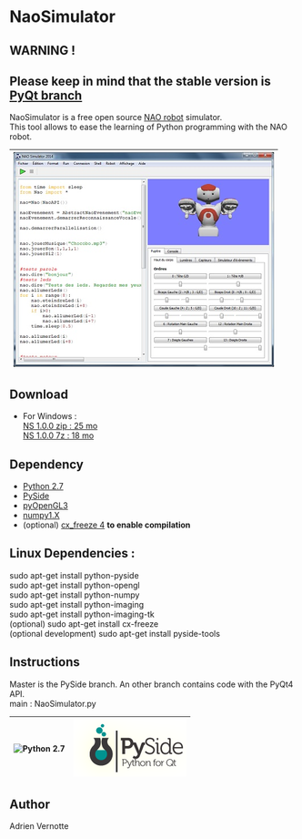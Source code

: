 NaoSimulator
============

WARNING !   
------
Please keep in mind that the stable version is [PyQt branch](https://github.com/AdrienVR/NaoSimulator/tree/pyqtBranch)
------

NaoSimulator is a free open source [NAO robot](http://www.aldebaran.com) simulator.  
This tool allows to ease the learning of Python programming with the NAO robot.  

| ![NaoSimulator](https://raw.githubusercontent.com/AdrienVR/NaoSimulator/master/ns1.jpg "NaoSimulator") |
|:----:|

## Download
* For Windows :   
		[NS 1.0.0 zip : 25 mo](https://drive.google.com/uc?export=download&id=0B2xlFxzCEekzbWxFMm56ajJ1UTg)  
		[NS 1.0.0 7z : 18 mo](https://drive.google.com/uc?export=download&id=0B2xlFxzCEekzbExqOGtra244Yms)  
	
## Dependency

* [Python 2.7](https://www.python.org/download/releases/2.7.8/)
* [PySide](https://pypi.python.org/pypi/PySide#installing-pyside-on-a-windows-system)
* [pyOpenGL3](https://pypi.python.org/pypi/PyOpenGL/3.1.0)
* [numpy1.X](https://pypi.python.org/pypi/numpy)
* (optional) [cx_freeze 4](https://pypi.python.org/pypi/cx_Freeze) **to enable compilation**

## Linux Dependencies :

sudo apt-get install python-pyside  
sudo apt-get install python-opengl  
sudo apt-get install python-numpy  
sudo apt-get install python-imaging  
sudo apt-get install python-imaging-tk  
(optional) sudo apt-get install cx-freeze  
(optional development) sudo apt-get install pyside-tools  

## Instructions

Master is the PySide branch. An other branch contains code with the PyQt4 API.  
main : NaoSimulator.py

| ![Python 2.7](https://www.python.org/static/img/python-logo.png "Python 2.7") | ![PySide](https://raw.githubusercontent.com/AdrienVR/NaoSimulator/master/img/pysidelogo.png "PySide") |
|:----:|:----:|

## Author

Adrien Vernotte
